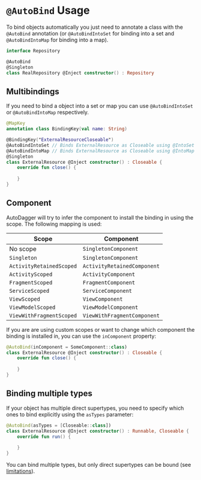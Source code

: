 # `@AutoBind` Usage 
To bind objects automatically you just need to annotate a class with the `@AutoBind` annotation (or `@AutoBindIntoSet`
for binding into a set and `@AutoBindIntoMap` for binding into a map).

```kotlin
interface Repository

@AutoBind
@Singleton
class RealRepository @Inject constructor() : Repository
```

## Multibindings
If you need to bind a object into a set or map you can use `@AutoBindIntoSet` or `@AutoBindIntoMap` respectively.

```kotlin
@MapKey
annotation class BindingKey(val name: String)

@BindingKey("ExternalResourceCloseable")
@AutoBindIntoSet // Binds ExternalResource as Closeable using @IntoSet
@AutoBindIntoMap // Binds ExternalResource as Closeable using @IntoMap with `BindingKey` as the map key
@Singleton
class ExternalResource @Inject constructor() : Closeable {
    override fun close() {
        
    }
}
```

## Component
AutoDagger will try to infer the component to install the binding in using the scope. The following mapping is used:

| Scope                    | Component                   |
|--------------------------|-----------------------------|
| No scope                 | `SingletonComponent`        |
| `Singleton`              | `SingletonComponent`        |
| `ActivityRetainedScoped` | `ActivityRetainedComponent` |
| `ActivityScoped`         | `ActivityComponent`         |
| `FragmentScoped`         | `FragmentComponent`         |
| `ServiceScoped`          | `ServiceComponent`          |
| `ViewScoped`             | `ViewComponent`             |
| `ViewModelScoped`        | `ViewModelComponent`        |
| `ViewWithFragmentScoped` | `ViewWithFragmentComponent` |

If you are are using custom scopes or want to change which component the binding is installed in, you can use the 
`inComponent` property:
```kotlin
@AutoBind(inComponent = SomeComponent::class)
class ExternalResource @Inject constructor() : Closeable {
    override fun close() {
        
    }
}
```

## Binding multiple types
If your object has multiple direct supertypes, you need to specify which ones to bind explicitly using the `asTypes`
parameter:
```kotlin
@AutoBind(asTypes = [Closeable::class])
class ExternalResource @Inject constructor() : Runnable, Closeable {
    override fun run() {
        
    }
}
```

You can bind multiple types, but only direct supertypes can be bound (see [limitations](../limitations.md#autobind-only-supports-direct-supertypes)).